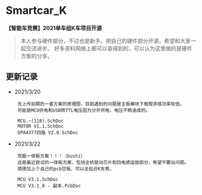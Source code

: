 # Smartcar_K
**【智能车竞赛】2021单车组K车项目开源**

> 本人参与硬件部分，不过也是新手。把自己的硬件部分开源，希望和大家一起交流进步。
> 好多资料网络上都可以查得到的，可以认为这里做的是硬件方案的分享。

## 更新记录 ##

 - 2021/3/20

        先上传前期的一套方案的原理图，目前遇到的问题是主板模块下载程序成功率较低。
        可能是MCU供电和USB转TTL电压因为分开供电，电压不稳造成的。

        MCU.~(118).SchDoc
        MOTOR V1.1.SchDoc
        OPA4377四路 V2.0.SchDoc
 - 2021/3/22

        究极一体板方案！！！（bushi）
        这是最近尝试的一体板方案，包括全桥驱动芯片和四电感运放部分，希望不要出问题。
        顺便加上个自己的pcb空板，可以全贴合K车惹。
        
        MCU V3.1.SchDoc
        MCU V3.1_0 - 副本.PcbDoc
